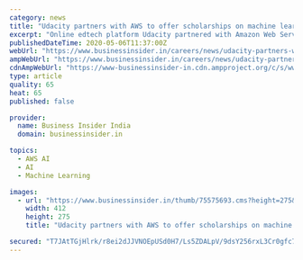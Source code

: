 ```yaml
---
category: news
title: "Udacity partners with AWS to offer scholarships on machine learning for working professionals"
excerpt: "Online edtech platform Udacity partnered with Amazon Web Services (AWS) to offer scholarships to working professionals for machine learning. All applicants will be able to join the AWS Machine Learning Foundations Course."
publishedDateTime: 2020-05-06T11:37:00Z
webUrl: "https://www.businessinsider.in/careers/news/udacity-partners-with-aws-to-offer-scholarships-on-machine-learning-for-working-professionals/articleshow/75575682.cms"
ampWebUrl: "https://www.businessinsider.in/careers/news/udacity-partners-with-aws-to-offer-scholarships-on-machine-learning-for-working-professionals/amp_articleshow/75575682.cms"
cdnAmpWebUrl: "https://www-businessinsider-in.cdn.ampproject.org/c/s/www.businessinsider.in/careers/news/udacity-partners-with-aws-to-offer-scholarships-on-machine-learning-for-working-professionals/amp_articleshow/75575682.cms"
type: article
quality: 65
heat: 65
published: false

provider:
  name: Business Insider India
  domain: businessinsider.in

topics:
  - AWS AI
  - AI
  - Machine Learning

images:
  - url: "https://www.businessinsider.in/thumb/75575693.cms?height=275&width=412"
    width: 412
    height: 275
    title: "Udacity partners with AWS to offer scholarships on machine learning for working professionals"

secured: "T7JAtTGjHlrk/r8ei2dJJVNOEpUSd0H7/Ls5ZDALpV/9dsY256rxL3Cr0gfc7asSIjL7L6S3IVV9ophDyIU4aVcftX4/T1QdQgdNZjxtPnNW7dS0GDkz0nruSzzHvVLy8P6xp0o5KVx4p7WDUpD9wPr8xmFUcgYrzTOHAMBhxLecfP/N9lmHc5D/6613hxfyLMbL/XbSvjIuNtF8fPHhL78fBCMRvhEHes1jgUrLHY4jxyFnby3DieiDlwiyz7i1VMW9f99N7876fods9BOM1URpP+QIHPZjt4HxEEOYamJZ3pCj5x/YOicrdRx8uHcnGyB3WaF6MCQpylgB771Qy0uLCRHmkJkia+Ci+b0QkV0BrOYOy5Rhmx3VNA1+8CqbB0LxFe0vi/AOxQq0sz3p0oIZPK+5zI4yXfWxeUafT7f4aLPb5cp7cGktCyKK+j54GiXORvmKjqiwByJDhbOsf4KGPcqFmSoZf2brpiCKJPk=;QDvA2UXff8xXhog+q0xUkg=="
---
```


